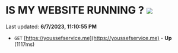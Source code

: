 # IS MY WEBSITE RUNNING ? [![](https://img.shields.io/static/v1?label=Sponsor&message=%E2%9D%A4&logo=GitHub&color=%23fe8e86)](https://github.com/sponsors/<username>)

Last updated: **6/7/2023, 11:10:55 PM**

- `GET` [https://youssefservice.me](https://youssefservice.me) - **Up** (1117ms)
